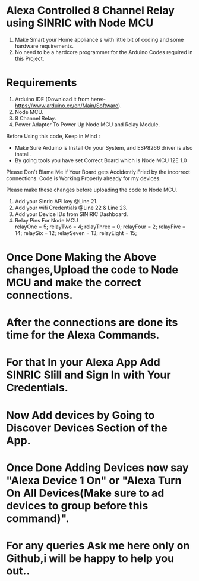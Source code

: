 # Alexa Controlled 8 Channel Relay using SINRIC with Node MCU
1.  Make Smart your Home appliance s with little bit of coding and some hardware requirements.
2.  No need to be a hardcore programmer for the Arduino Codes required in this Project.
 

# Requirements
1.  Arduino IDE (Download it from here:- https://www.arduino.cc/en/Main/Software).
2.  Node MCU.
3.  8 Channel Relay.
4.  Power Adapter To Power Up Node MCU and Relay Module.

Before Using this code, Keep in Mind  :

 * Make Sure Arduino is Install On your System, and ESP8266 driver is also install.
 * By going tools you have set Correct Board which is Node MCU 12E 1.0
 
Please Don't Blame Me if Your Board gets Accidently Fried by the incorrect connections.
Code is Working Properly already for my devices. 


Please make these changes before uploading the code to Node MCU.

1. Add your Sinric API key @Line 21.
2. Add your wifi Credentials @Line 22 & Line 23.
3. Add your Device IDs from SINIRIC Dashboard.
4.  Relay Pins For Node MCU  
    relayOne = 5;
    relayTwo = 4;
    relayThree = 0;
    relayFour = 2;
    relayFive = 14;
    relaySix = 12;
    relaySeven = 13;
    relayEight = 15;

# Once Done Making the Above changes,Upload the code to Node MCU and make the correct connections.

# After the connections are done its time for the Alexa Commands.

# For that In your Alexa App Add SINRIC Slill and Sign In with Your Credentials.

# Now Add devices by Going to Discover Devices Section of the App.

# Once Done Adding Devices now say "Alexa Device 1 On" or "Alexa Turn On All Devices(Make sure to ad devices to group before this command)".

# For any queries Ask me here only on Github,i will be happy to help you out..
